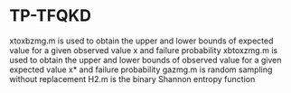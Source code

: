 # TP-TFQKD
xtoxbzmg.m is used to obtain the upper and lower bounds of expected value  for a given observed value x and failure probability 
xbtoxzmg.m is used to obtain the upper and lower bounds of observed value for a given expected value x* and failure probability 
gazmg.m is random sampling without replacement
H2.m is the binary Shannon entropy function
